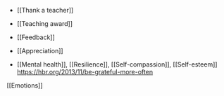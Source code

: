 - [[Thank a teacher]]
- [[Teaching award]]
- [[Feedback]]
- [[Appreciation]]

- [[Mental health]], [[Resilience]], [[Self-compassion]], [[Self-esteem]] https://hbr.org/2013/11/be-grateful-more-often

[[Emotions]]

